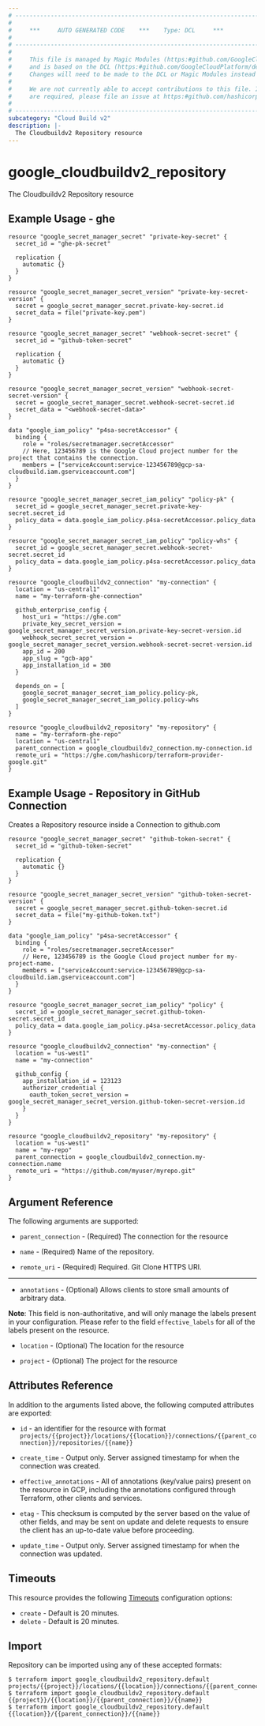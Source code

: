 ```yaml
---
# ----------------------------------------------------------------------------
#
#     ***     AUTO GENERATED CODE    ***    Type: DCL     ***
#
# ----------------------------------------------------------------------------
#
#     This file is managed by Magic Modules (https:#github.com/GoogleCloudPlatform/magic-modules)
#     and is based on the DCL (https:#github.com/GoogleCloudPlatform/declarative-resource-client-library).
#     Changes will need to be made to the DCL or Magic Modules instead of here.
#
#     We are not currently able to accept contributions to this file. If changes
#     are required, please file an issue at https:#github.com/hashicorp/terraform-provider-google/issues/new/choose
#
# ----------------------------------------------------------------------------
subcategory: "Cloud Build v2"
description: |-
  The Cloudbuildv2 Repository resource
---
```


# google_cloudbuildv2_repository

The Cloudbuildv2 Repository resource

## Example Usage - ghe
```hcl
resource "google_secret_manager_secret" "private-key-secret" {
  secret_id = "ghe-pk-secret"

  replication {
    automatic {}
  }
}

resource "google_secret_manager_secret_version" "private-key-secret-version" {
  secret = google_secret_manager_secret.private-key-secret.id
  secret_data = file("private-key.pem")
}

resource "google_secret_manager_secret" "webhook-secret-secret" {
  secret_id = "github-token-secret"

  replication {
    automatic {}
  }
}

resource "google_secret_manager_secret_version" "webhook-secret-secret-version" {
  secret = google_secret_manager_secret.webhook-secret-secret.id
  secret_data = "<webhook-secret-data>"
}

data "google_iam_policy" "p4sa-secretAccessor" {
  binding {
    role = "roles/secretmanager.secretAccessor"
    // Here, 123456789 is the Google Cloud project number for the project that contains the connection.
    members = ["serviceAccount:service-123456789@gcp-sa-cloudbuild.iam.gserviceaccount.com"]
  }
}

resource "google_secret_manager_secret_iam_policy" "policy-pk" {
  secret_id = google_secret_manager_secret.private-key-secret.secret_id
  policy_data = data.google_iam_policy.p4sa-secretAccessor.policy_data
}

resource "google_secret_manager_secret_iam_policy" "policy-whs" {
  secret_id = google_secret_manager_secret.webhook-secret-secret.secret_id
  policy_data = data.google_iam_policy.p4sa-secretAccessor.policy_data
}

resource "google_cloudbuildv2_connection" "my-connection" {
  location = "us-central1"
  name = "my-terraform-ghe-connection"

  github_enterprise_config {
    host_uri = "https://ghe.com"
    private_key_secret_version = google_secret_manager_secret_version.private-key-secret-version.id
    webhook_secret_secret_version = google_secret_manager_secret_version.webhook-secret-secret-version.id
    app_id = 200
    app_slug = "gcb-app"
    app_installation_id = 300
  }

  depends_on = [
    google_secret_manager_secret_iam_policy.policy-pk,
    google_secret_manager_secret_iam_policy.policy-whs
  ]
}

resource "google_cloudbuildv2_repository" "my-repository" {
  name = "my-terraform-ghe-repo"
  location = "us-central1"
  parent_connection = google_cloudbuildv2_connection.my-connection.id
  remote_uri = "https://ghe.com/hashicorp/terraform-provider-google.git"
}

```
## Example Usage - Repository in GitHub Connection
Creates a Repository resource inside a Connection to github.com
```hcl
resource "google_secret_manager_secret" "github-token-secret" {
  secret_id = "github-token-secret"

  replication {
    automatic {}
  }
}

resource "google_secret_manager_secret_version" "github-token-secret-version" {
  secret = google_secret_manager_secret.github-token-secret.id
  secret_data = file("my-github-token.txt")
}

data "google_iam_policy" "p4sa-secretAccessor" {
  binding {
    role = "roles/secretmanager.secretAccessor"
    // Here, 123456789 is the Google Cloud project number for my-project-name.
    members = ["serviceAccount:service-123456789@gcp-sa-cloudbuild.iam.gserviceaccount.com"]
  }
}

resource "google_secret_manager_secret_iam_policy" "policy" {
  secret_id = google_secret_manager_secret.github-token-secret.secret_id
  policy_data = data.google_iam_policy.p4sa-secretAccessor.policy_data
}

resource "google_cloudbuildv2_connection" "my-connection" {
  location = "us-west1"
  name = "my-connection"

  github_config {
    app_installation_id = 123123
    authorizer_credential {
      oauth_token_secret_version = google_secret_manager_secret_version.github-token-secret-version.id
    }
  }
}

resource "google_cloudbuildv2_repository" "my-repository" {
  location = "us-west1"
  name = "my-repo"
  parent_connection = google_cloudbuildv2_connection.my-connection.name
  remote_uri = "https://github.com/myuser/myrepo.git"
}

```

## Argument Reference

The following arguments are supported:

* `parent_connection` -
  (Required)
  The connection for the resource
  
* `name` -
  (Required)
  Name of the repository.
  
* `remote_uri` -
  (Required)
  Required. Git Clone HTTPS URI.
  


- - -

* `annotations` -
  (Optional)
  Allows clients to store small amounts of arbitrary data.

**Note**: This field is non-authoritative, and will only manage the labels present in your configuration. Please refer to the field `effective_labels` for all of the labels present on the resource.
  
* `location` -
  (Optional)
  The location for the resource
  
* `project` -
  (Optional)
  The project for the resource
  


## Attributes Reference

In addition to the arguments listed above, the following computed attributes are exported:

* `id` - an identifier for the resource with format `projects/{{project}}/locations/{{location}}/connections/{{parent_connection}}/repositories/{{name}}`

* `create_time` -
  Output only. Server assigned timestamp for when the connection was created.
  
* `effective_annotations` -
  All of annotations (key/value pairs) present on the resource in GCP, including the annotations configured through Terraform, other clients and services.
  
* `etag` -
  This checksum is computed by the server based on the value of other fields, and may be sent on update and delete requests to ensure the client has an up-to-date value before proceeding.
  
* `update_time` -
  Output only. Server assigned timestamp for when the connection was updated.
  
## Timeouts

This resource provides the following
[Timeouts](https://developer.hashicorp.com/terraform/plugin/sdkv2/resources/retries-and-customizable-timeouts) configuration options:

- `create` - Default is 20 minutes.
- `delete` - Default is 20 minutes.

## Import

Repository can be imported using any of these accepted formats:

```
$ terraform import google_cloudbuildv2_repository.default projects/{{project}}/locations/{{location}}/connections/{{parent_connection}}/repositories/{{name}}
$ terraform import google_cloudbuildv2_repository.default {{project}}/{{location}}/{{parent_connection}}/{{name}}
$ terraform import google_cloudbuildv2_repository.default {{location}}/{{parent_connection}}/{{name}}
```



